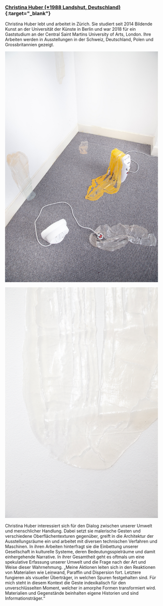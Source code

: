 ### [Christina Huber (\*1988 Landshut, Deutschland)](https://christina-huber.com/){:target="_blank"}

Christina Huber lebt und arbeitet in Zürich. Sie studiert seit 2014 Bildende Kunst an der Universität der Künste in Berlin und war 2018 für ein Gaststudium an der Central Saint Martins University of Arts, London. Ihre Arbeiten werden in Ausstellungen in der Schweiz, Deutschland, Polen und Grossbritannien gezeigt.

![Christina Huber's opus](/images/artists/2019/Christina_Huber_Werk_Gruen_orange_Koerperwaerme.jpg)

![Christina Huber's opus](/images/artists/2019/Christina_Huber_Werk_Gruen_orange_Koerperwaerme_Detail.jpg)

Christina Huber interessiert sich für den Dialog zwischen unserer Umwelt und menschlicher Handlung. Dabei setzt sie malerische Gesten und verschiedene Oberflächentexturen gegenüber, greift in die Architektur der Ausstellungsräume ein und arbeitet mit diversen technischen Verfahren und Maschinen. In ihren Arbeiten hinterfragt sie die Einbettung unserer Gesellschaft in kulturelle Systeme, deren Bedeutungsspielräume und damit einhergehende Narrative. In ihrer Gesamtheit geht es oftmals um eine spekulative Erfassung unserer Umwelt und die Frage nach der Art und Weise dieser Wahrnehmung. „Meine Aktionen leiten sich in den Reaktionen von Materialien wie Leinwand, Paraffin und Dispersion fort. Letztere fungieren als visueller Überträger, in welchen Spuren festgehalten sind. Für mich steht in diesem Kontext die Geste indexikalisch für den unverschlüsselten Moment, welcher in amorphe Formen transformiert wird. Materialien und Gegenstände beinhalten eigene Historien und sind Informationsträger.“